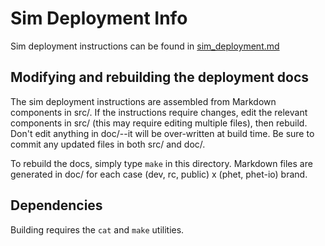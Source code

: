 
# Sim Deployment Info
Sim deployment instructions can be found in [sim_deployment.md](sim_deployment.md)

## Modifying and rebuilding the deployment docs
The sim deployment instructions are assembled from Markdown components in src/. If the instructions require changes, edit the relevant components in src/ (this may require editing multiple files), then rebuild. Don't edit anything in doc/--it will be over-written at build time. Be sure to commit any updated files in both src/ and doc/.

To rebuild the docs, simply type `make` in this directory. Markdown files are generated in doc/ for each case (dev, rc, public) x (phet, phet-io) brand.

## Dependencies
Building requires the `cat` and `make` utilities.

